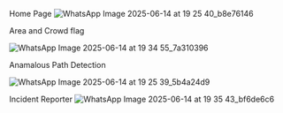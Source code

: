Home Page
![WhatsApp Image 2025-06-14 at 19 25 40_b8e76146](https://github.com/user-attachments/assets/a431d960-2d0f-4cc0-951c-2a3ebf981372)

Area and Crowd flag

![WhatsApp Image 2025-06-14 at 19 34 55_7a310396](https://github.com/user-attachments/assets/847dfda1-0b87-4d61-90b1-d3880c672de9)

Anamalous Path Detection

![WhatsApp Image 2025-06-14 at 19 25 39_5b4a24d9](https://github.com/user-attachments/assets/e92c01a8-f614-428c-9703-e7823f6958f9)


Incident Reporter
![WhatsApp Image 2025-06-14 at 19 35 43_bf6de6c6](https://github.com/user-attachments/assets/51ee9223-d0aa-4a18-84ca-2a7321abe289)

